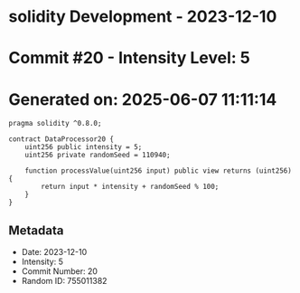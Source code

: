 ﻿# solidity Development - 2023-12-10
# Commit #20 - Intensity Level: 5
# Generated on: 2025-06-07 11:11:14
```solidity
pragma solidity ^0.8.0;

contract DataProcessor20 {
    uint256 public intensity = 5;
    uint256 private randomSeed = 110940;

    function processValue(uint256 input) public view returns (uint256) {
        return input * intensity + randomSeed % 100;
    }
}
```
## Metadata
- Date: 2023-12-10
- Intensity: 5
- Commit Number: 20
- Random ID: 755011382

